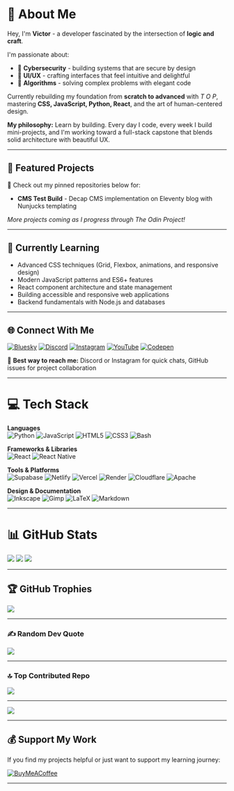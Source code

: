 # 💫 About Me

Hey, I'm **Victor** - a developer fascinated by the intersection of **logic and craft**.  

I'm passionate about:
- 🔐 **Cybersecurity** - building systems that are secure by design
- 🎨 **UI/UX** - crafting interfaces that feel intuitive and delightful
- 🧩 **Algorithms** - solving complex problems with elegant code

Currently rebuilding my foundation from **scratch to advanced** with *T O P*, mastering **CSS, JavaScript, Python, React**, and the art of human-centered design.

**My philosophy:** Learn by building. Every day I code, every week I build mini-projects, and I'm working toward a full-stack capstone that blends solid architecture with beautiful UX.

---

## 🚀 Featured Projects

🔗 Check out my pinned repositories below for:
- **CMS Test Build** - Decap CMS implementation on Eleventy blog with Nunjucks templating


*More projects coming as I progress through The Odin Project!*

---

## 🌱 Currently Learning

- Advanced CSS techniques (Grid, Flexbox, animations, and responsive design)
- Modern JavaScript patterns and ES6+ features
- React component architecture and state management
- Building accessible and responsive web applications
- Backend fundamentals with Node.js and databases

---

## 🌐 Connect With Me

[![Bluesky](https://img.shields.io/badge/Bluesky-0285FF?style=for-the-badge&logo=bluesky&logoColor=white)](https://bsky.app/profile/raviheima)
[![Discord](https://img.shields.io/badge/Discord-7289DA?style=for-the-badge&logo=discord&logoColor=white)](https://discord.gg/raviheima)
[![Instagram](https://img.shields.io/badge/Instagram-E4405F?style=for-the-badge&logo=instagram&logoColor=white)](https://instagram.com/raviheima)
[![YouTube](https://img.shields.io/badge/YouTube-FF0000?style=for-the-badge&logo=youtube&logoColor=white)](https://youtube.com/@raviheima)
[![Codepen](https://img.shields.io/badge/Codepen-000000?style=for-the-badge&logo=codepen&logoColor=white)](https://codepen.io/raviheima)

💬 **Best way to reach me:** Discord or Instagram for quick chats, GitHub issues for project collaboration

---

# 💻 Tech Stack

**Languages**  
![Python](https://img.shields.io/badge/Python-3670A0?style=for-the-badge&logo=python&logoColor=ffdd54)
![JavaScript](https://img.shields.io/badge/JavaScript-323330?style=for-the-badge&logo=javascript&logoColor=F7DF1E)
![HTML5](https://img.shields.io/badge/HTML5-E34F26?style=for-the-badge&logo=html5&logoColor=white)
![CSS3](https://img.shields.io/badge/CSS3-1572B6?style=for-the-badge&logo=css3&logoColor=white)
![Bash](https://img.shields.io/badge/Bash-121011?style=for-the-badge&logo=gnu-bash&logoColor=white)

**Frameworks & Libraries**  
![React](https://img.shields.io/badge/React-20232A?style=for-the-badge&logo=react&logoColor=61DAFB)
![React Native](https://img.shields.io/badge/React_Native-20232A?style=for-the-badge&logo=react&logoColor=61DAFB)

**Tools & Platforms**  
![Supabase](https://img.shields.io/badge/Supabase-3ECF8E?style=for-the-badge&logo=supabase&logoColor=white)
![Netlify](https://img.shields.io/badge/Netlify-000000?style=for-the-badge&logo=netlify&logoColor=00C7B7)
![Vercel](https://img.shields.io/badge/Vercel-000000?style=for-the-badge&logo=vercel&logoColor=white)
![Render](https://img.shields.io/badge/Render-46E3B7?style=for-the-badge&logo=render&logoColor=white)
![Cloudflare](https://img.shields.io/badge/Cloudflare-F38020?style=for-the-badge&logo=cloudflare&logoColor=white)
![Apache](https://img.shields.io/badge/Apache-D42029?style=for-the-badge&logo=apache&logoColor=white)

**Design & Documentation**  
![Inkscape](https://img.shields.io/badge/Inkscape-e0e0e0?style=for-the-badge&logo=inkscape&logoColor=080A13)
![Gimp](https://img.shields.io/badge/Gimp-657D8B?style=for-the-badge&logo=gimp&logoColor=white)
![LaTeX](https://img.shields.io/badge/LaTeX-008080?style=for-the-badge&logo=latex&logoColor=white)
![Markdown](https://img.shields.io/badge/Markdown-000000?style=for-the-badge&logo=markdown&logoColor=white)

---

# 📊 GitHub Stats

![](https://github-readme-stats.vercel.app/api?username=raviheima&theme=dark&hide_border=false&count_private=true)
![](https://nirzak-streak-stats.vercel.app/?user=raviheima&theme=dark&hide_border=false)
![](https://github-readme-stats.vercel.app/api/top-langs/?username=raviheima&theme=dark&hide_border=false&layout=compact)

---

## 🏆 GitHub Trophies

![](https://github-profile-trophy.vercel.app/?username=raviheima&theme=discord_old_blurple&no-frame=false&no-bg=true&margin-w=4)

---

### ✍️ Random Dev Quote

![](https://quotes-github-readme.vercel.app/api?type=horizontal&theme=radical)

---

### 🔝 Top Contributed Repo

![](https://github-contributor-stats.vercel.app/api?username=raviheima&limit=5&theme=dark&combine_all_yearly_contributions=true)

---

[![](https://visitcount.itsvg.in/api?id=raviheima&icon=10&color=0)](https://visitcount.itsvg.in)

---

## 💰 Support My Work

If you find my projects helpful or just want to support my learning journey:

[![BuyMeACoffee](https://img.shields.io/badge/Buy%20Me%20a%20Coffee-ffdd00?style=for-the-badge&logo=buy-me-a-coffee&logoColor=black)](https://buymeacoffee.com/raviheima)

---

<!-- Built with GPRM (https://gprm.itsvg.in) -->
<!-- Enhanced with thoughtful improvements -->
